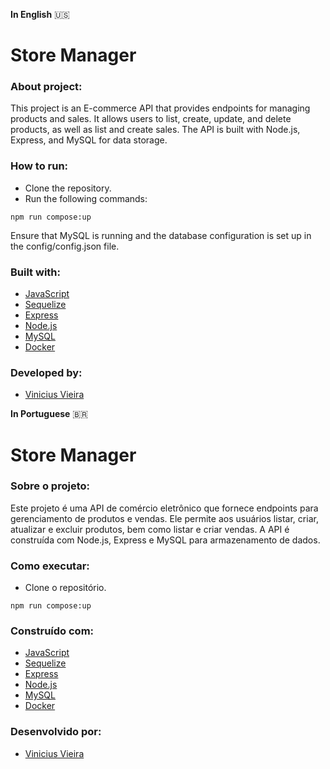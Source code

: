 **In English** 🇺🇸

# Store Manager

### About project:
This project is an E-commerce API that provides endpoints for managing products and sales. It allows users to list, create, update, and delete products, as well as list and create sales. The API is built with Node.js, Express, and MySQL for data storage.
### How to run:
- Clone the repository.
- Run the following commands:
```
npm run compose:up

```

Ensure that MySQL is running and the database configuration is set up in the config/config.json file.


### Built with:
- [JavaScript](https://developer.mozilla.org/pt-BR/docs/Web/JavaScript)
- [Sequelize](https://sequelize.org/master/manual/getting-started.html)
- [Express](https://expressjs.com/en/4x/api.html)
- [Node.js](https://nodejs.org/en/docs/)
- [MySQL](https://dev.mysql.com/doc/)
- [Docker](https://docs.docker.com/get-started/overview/)
### Developed by:
- [Vinicius Vieira](https://www.linkedin.com/in/viniciusvieirac/)

**In Portuguese** 🇧🇷 
#  Store Manager

### Sobre o projeto:
Este projeto é uma API de comércio eletrônico que fornece endpoints para gerenciamento de produtos e vendas. Ele permite aos usuários listar, criar, atualizar e excluir produtos, bem como listar e criar vendas. A API é construída com Node.js, Express e MySQL para armazenamento de dados.

### Como executar:
- Clone o repositório.
```
npm run compose:up

```

### Construído com:
- [JavaScript](https://developer.mozilla.org/pt-BR/docs/Web/JavaScript)
- [Sequelize](https://sequelize.org/master/manual/getting-started.html)
- [Express](https://expressjs.com/en/4x/api.html)
- [Node.js](https://nodejs.org/en/docs/)
- [MySQL](https://dev.mysql.com/doc/)
- [Docker](https://docs.docker.com/get-started/overview/)
### Desenvolvido por:
- [Vinicius Vieira](https://www.linkedin.com/in/viniciusvieirac/)
